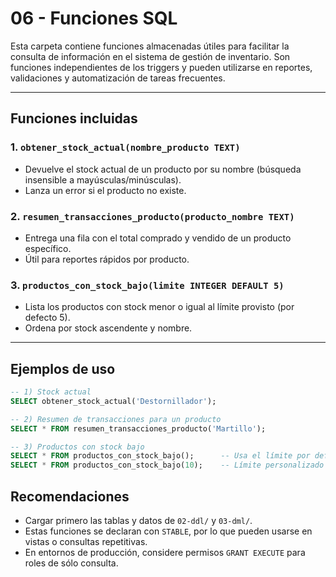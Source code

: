 # 06 - Funciones SQL

Esta carpeta contiene funciones almacenadas útiles para facilitar la consulta de información en el sistema de gestión de inventario. Son funciones independientes de los triggers y pueden utilizarse en reportes, validaciones y automatización de tareas frecuentes.

---

## Funciones incluidas

### 1. `obtener_stock_actual(nombre_producto TEXT)`
- Devuelve el stock actual de un producto por su nombre (búsqueda insensible a mayúsculas/minúsculas).
- Lanza un error si el producto no existe.

### 2. `resumen_transacciones_producto(producto_nombre TEXT)`
- Entrega una fila con el total comprado y vendido de un producto específico.
- Útil para reportes rápidos por producto.

### 3. `productos_con_stock_bajo(limite INTEGER DEFAULT 5)`
- Lista los productos con stock menor o igual al límite provisto (por defecto 5).
- Ordena por stock ascendente y nombre.

---

## Ejemplos de uso

```sql
-- 1) Stock actual
SELECT obtener_stock_actual('Destornillador');

-- 2) Resumen de transacciones para un producto
SELECT * FROM resumen_transacciones_producto('Martillo');

-- 3) Productos con stock bajo
SELECT * FROM productos_con_stock_bajo();      -- Usa el límite por defecto (5)
SELECT * FROM productos_con_stock_bajo(10);    -- Límite personalizado
```

## Recomendaciones

- Cargar primero las tablas y datos de `02-ddl/` y `03-dml/`.
- Estas funciones se declaran con `STABLE`, por lo que pueden usarse en vistas o consultas repetitivas.
- En entornos de producción, considere permisos `GRANT EXECUTE` para roles de sólo consulta.


